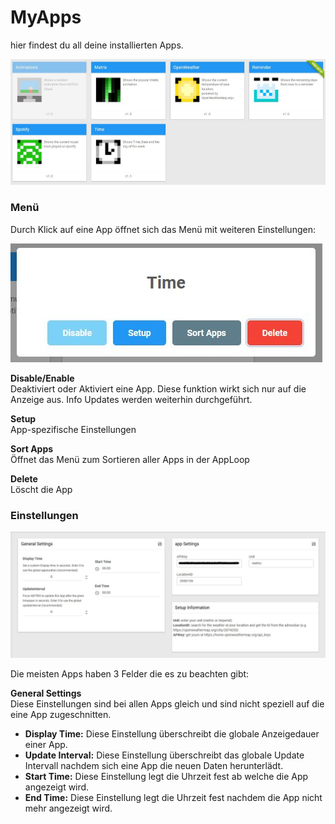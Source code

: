 # MyApps

hier findest du all deine installierten Apps.   

![image alt text](\assets\myapps.jpg)
  
  

### Menü

Durch Klick auf eine App öffnet sich das Menü mit weiteren Einstellungen:

![image alt text](\assets\app.jpg)
  
**Disable/Enable**  
Deaktiviert oder Aktiviert eine App. Diese funktion wirkt sich nur auf die Anzeige aus. Info Updates werden weiterhin durchgeführt.
  
**Setup**  
App-spezifische Einstellungen
  
**Sort Apps**  
Öffnet das Menü zum Sortieren aller Apps in der AppLoop
  
**Delete**  
Löscht die App 


### Einstellungen
  

  ![image alt text](\assets\appsettings.jpg)


  Die meisten Apps haben 3 Felder die es zu beachten gibt:

  **General Settings**  
  Diese Einstellungen sind bei allen Apps gleich und sind nicht speziell auf die eine App zugeschnitten.
   - **Display Time:** Diese Einstellung überschreibt die globale Anzeigedauer einer App.
   - **Update Interval:** Diese Einstellung überschreibt das globale Update Intervall nachdem sich eine App die neuen Daten herunterlädt.
   - **Start Time:** Diese Einstellung legt die Uhrzeit fest ab welche die App angezeigt wird.
   - **End Time:** Diese Einstellung legt die Uhrzeit fest nachdem die App nicht mehr angezeigt wird.
